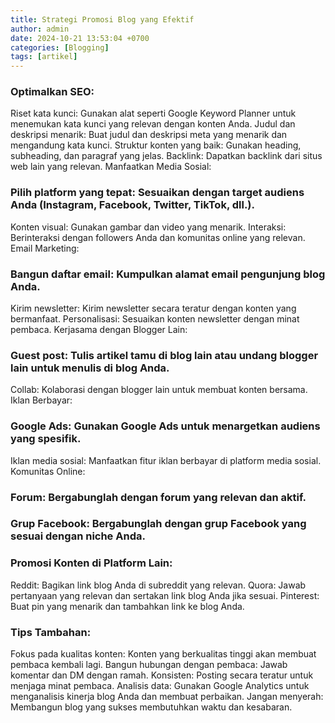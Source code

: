 ```yaml
---
title: Strategi Promosi Blog yang Efektif
author: admin
date: 2024-10-21 13:53:04 +0700
categories: [Blogging]
tags: [artikel]
---
```


### Optimalkan SEO:

Riset kata kunci: Gunakan alat seperti Google Keyword Planner untuk menemukan kata kunci yang relevan dengan konten Anda.
Judul dan deskripsi menarik: Buat judul dan deskripsi meta yang menarik dan mengandung kata kunci.
Struktur konten yang baik: Gunakan heading, subheading, dan paragraf yang jelas.
Backlink: Dapatkan backlink dari situs web lain yang relevan.
Manfaatkan Media Sosial:

### Pilih platform yang tepat: Sesuaikan dengan target audiens Anda (Instagram, Facebook, Twitter, TikTok, dll.).
Konten visual: Gunakan gambar dan video yang menarik.
Interaksi: Berinteraksi dengan followers Anda dan komunitas online yang relevan.
Email Marketing:

### Bangun daftar email: Kumpulkan alamat email pengunjung blog Anda.
Kirim newsletter: Kirim newsletter secara teratur dengan konten yang bermanfaat.
Personalisasi: Sesuaikan konten newsletter dengan minat pembaca.
Kerjasama dengan Blogger Lain:

### Guest post: Tulis artikel tamu di blog lain atau undang blogger lain untuk menulis di blog Anda.
Collab: Kolaborasi dengan blogger lain untuk membuat konten bersama.
Iklan Berbayar:

### Google Ads: Gunakan Google Ads untuk menargetkan audiens yang spesifik.
Iklan media sosial: Manfaatkan fitur iklan berbayar di platform media sosial.
Komunitas Online:

### Forum: Bergabunglah dengan forum yang relevan dan aktif.
### Grup Facebook: Bergabunglah dengan grup Facebook yang sesuai dengan niche Anda.
### Promosi Konten di Platform Lain:

Reddit: Bagikan link blog Anda di subreddit yang relevan.
Quora: Jawab pertanyaan yang relevan dan sertakan link blog Anda jika sesuai.
Pinterest: Buat pin yang menarik dan tambahkan link ke blog Anda.

### Tips Tambahan:
Fokus pada kualitas konten: Konten yang berkualitas tinggi akan membuat pembaca kembali lagi.
Bangun hubungan dengan pembaca: Jawab komentar dan DM dengan ramah.
Konsisten: Posting secara teratur untuk menjaga minat pembaca.
Analisis data: Gunakan Google Analytics untuk menganalisis kinerja blog Anda dan membuat perbaikan.
Jangan menyerah: Membangun blog yang sukses membutuhkan waktu dan kesabaran.